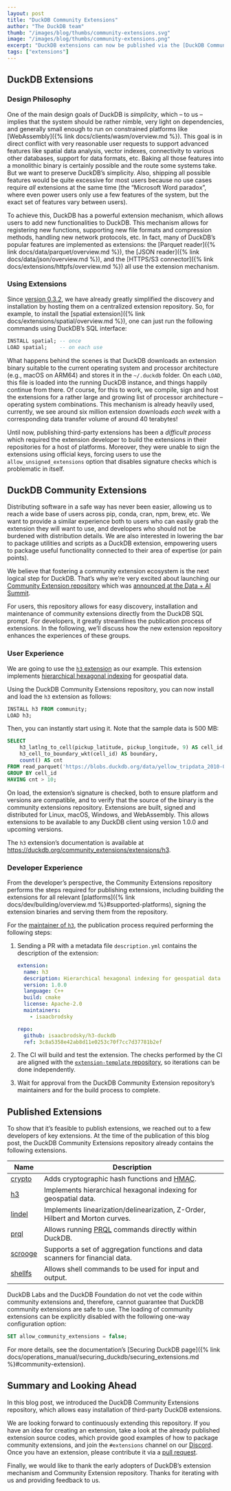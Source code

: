 ```yaml
---
layout: post
title: "DuckDB Community Extensions"
author: "The DuckDB team"
thumb: "/images/blog/thumbs/community-extensions.svg"
image: "/images/blog/thumbs/community-extensions.png"
excerpt: "DuckDB extensions can now be published via the [DuckDB Community Extensions repository](https://github.com/duckdb/community-extensions). The repository makes it easier for users to install extensions using the `INSTALL ⟨extension name⟩ FROM community` syntax. Extension developers avoid the burdens of compilation and distribution."
tags: ["extensions"]
---
```


## DuckDB Extensions

### Design Philosophy

One of the main design goals of DuckDB is *simplicity*, which – to us – implies that the system should be rather nimble, very light on dependencies, and generally small enough to run on constrained platforms like [WebAssembly]({% link docs/clients/wasm/overview.md %}). This goal is in direct conflict with very reasonable user requests to support advanced features like spatial data analysis, vector indexes, connectivity to various other databases, support for data formats, etc. Baking all those features into a monolithic binary is certainly possible and the route some systems take. But we want to preserve DuckDB’s simplicity. Also, shipping all possible features would be quite excessive for most users because no use cases require *all* extensions at the same time (the “Microsoft Word paradox”, where even power users only use a few features of the system, but the exact set of features vary between users).

To achieve this, DuckDB has a powerful extension mechanism, which allows users to add new functionalities to DuckDB. This mechanism allows for registering new functions, supporting new file formats and compression methods, handling new network protocols, etc. In fact, many of DuckDB’s popular features are implemented as extensions: the [Parquet reader]({% link docs/data/parquet/overview.md %}), the [JSON reader]({% link docs/data/json/overview.md %}), and the [HTTPS/S3 connector]({% link docs/extensions/httpfs/overview.md %}) all use the extension mechanism.

### Using Extensions

Since [version 0.3.2](https://github.com/duckdb/duckdb/releases/tag/v0.3.2), we have already greatly simplified the discovery and installation by hosting them on a centralized extension repository. So, for example, to install the [spatial extension]({% link docs/extensions/spatial/overview.md %}), one can just run the following commands using DuckDB’s SQL interface:

```sql
INSTALL spatial; -- once
LOAD spatial;    -- on each use
```

What happens behind the scenes is that DuckDB downloads an extension binary suitable to the current operating system and processor architecture (e.g., macOS on ARM64) and stores it in the `~/.duckdb` folder. On each `LOAD`, this file is loaded into the running DuckDB instance, and things happily continue from there. Of course, for this to work, we compile, sign and host the extensions for a rather large and growing list of processor architecture – operating system combinations. This mechanism is already heavily used, currently, we see around six million extension downloads *each week* with a corresponding data transfer volume of around 40 terabytes!

Until now, publishing third-party extensions has been a *difficult process* which required the extension developer to build the extensions in their repositories for a host of platforms. Moreover, they were unable to sign the extensions using official keys, forcing users to use the `allow_unsigned_extensions` option that disables signature checks which is problematic in itself.

## DuckDB Community Extensions

Distributing software in a safe way has never been easier, allowing us to reach a wide base of users across pip, conda, cran, npm, brew, etc. We want to provide a similar experience both to users who can easily grab the extension they will want to use, and developers who should not be burdened with distribution details. We are also interested in lowering the bar to package utilities and scripts as a DuckDB extension, empowering users to package useful functionality connected to their area of expertise (or pain points).

We believe that fostering a community extension ecosystem is the next logical step for DuckDB. That’s why we’re very excited about launching our [Community Extension repository](https://github.com/duckdb/community-extensions/) which was [announced at the Data + AI Summit](https://youtu.be/wuP6iEYH11E?t=275).

For users, this repository allows for easy discovery, installation and maintenance of community extensions directly from the DuckDB SQL prompt. For developers, it greatly streamlines the publication process of extensions. In the following, we’ll discuss how the new extension repository enhances the experiences of these groups.

### User Experience

We are going to use the [`h3` extension](https://github.com/isaacbrodsky/h3-duckdb) as our example. This extension implements [hierarchical hexagonal indexing](https://github.com/uber/h3) for geospatial data.

Using the DuckDB Community Extensions repository, you can now install and load the `h3` extension as follows:

```sql
INSTALL h3 FROM community;
LOAD h3;
```

Then, you can instantly start using it. Note that the sample data is 500 MB:

```sql
SELECT
    h3_latlng_to_cell(pickup_latitude, pickup_longitude, 9) AS cell_id,
    h3_cell_to_boundary_wkt(cell_id) AS boundary,
    count() AS cnt
FROM read_parquet('https://blobs.duckdb.org/data/yellow_tripdata_2010-01.parquet')
GROUP BY cell_id
HAVING cnt > 10;
```

On load, the extension’s signature is checked, both to ensure platform and versions are compatible, and to verify that the source of the binary is the community extensions repository. Extensions are built, signed and distributed for Linux, macOS, Windows, and WebAssembly. This allows extensions to be available to any DuckDB client using version 1.0.0 and upcoming versions.

The `h3` extension’s documentation is available at <https://duckdb.org/community_extensions/extensions/h3>.

### Developer Experience

From the developer’s perspective, the Community Extensions repository performs the steps required for publishing extensions, including building the extensions for all relevant [platforms]({% link docs/dev/building/overview.md %}#supported-platforms), signing the extension binaries and serving them from the repository.

For the [maintainer of `h3`](https://github.com/isaacbrodsky/), the publication process required performing the following steps:

1. Sending a PR with a metadata file `description.yml` contains the description of the extension:

   ```yaml
   extension:
     name: h3
     description: Hierarchical hexagonal indexing for geospatial data
     version: 1.0.0
     language: C++
     build: cmake
     license: Apache-2.0
     maintainers:
       - isaacbrodsky

   repo:
     github: isaacbrodsky/h3-duckdb
     ref: 3c8a5358e42ab8d11e0253c70f7cc7d37781b2ef
   ```

2. The CI will build and test the extension. The checks performed by the CI are aligned with the [`extension-template` repository](https://github.com/duckdb/extension-template), so iterations can be done independently.

3. Wait for approval from the DuckDB Community Extension repository’s maintainers and for the build process to complete.

## Published Extensions

To show that it’s feasible to publish extensions, we reached out to a few developers of key extensions. At the time of the publication of this blog post, the DuckDB Community Extensions repository already contains the following extensions.


| Name | Description |
|----|------------|
| [crypto](https://github.com/rustyconover/duckdb-crypto-extension) | Adds cryptographic hash functions and [HMAC](https://en.wikipedia.org/wiki/HMAC). |
| [h3](https://github.com/isaacbrodsky/h3-duckdb) | Implements hierarchical hexagonal indexing for geospatial data. |
| [lindel](https://github.com/rustyconover/duckdb-lindel-extension) | Implements linearization/delinearization, Z-Order, Hilbert and Morton curves. |
| [prql](https://github.com/ywelsch/duckdb-prql) | Allows running [PRQL](https://prql-lang.org/) commands directly within DuckDB. |
| [scrooge](https://github.com/pdet/Scrooge-McDuck) | Supports a set of aggregation functions and data scanners for financial data. |
| [shellfs](https://github.com/rustyconover/duckdb-shellfs-extension) | Allows shell commands to be used for input and output. |

DuckDB Labs and the DuckDB Foundation do not vet the code within community extensions and, therefore, cannot guarantee that DuckDB community extensions are safe to use. The loading of community extensions can be explicitly disabled with the following one-way configuration option:

```sql
SET allow_community_extensions = false;
```

For more details, see the documentation’s [Securing DuckDB page]({% link docs/operations_manual/securing_duckdb/securing_extensions.md %}#community-extension).

## Summary and Looking Ahead

In this blog post, we introduced the DuckDB Community Extensions repository, which allows easy installation of third-party DuckDB extensions.

We are looking forward to continuously extending this repository. If you have an idea for creating an extension, take a look at the already published extension source codes, which provide good examples of how to package community extensions, and join the `#extensions` channel on our [Discord](https://discord.duckdb.org/).
Once you have an extension, please contribute it via a [pull request](https://github.com/duckdb/community-extensions/pulls).

Finally, we would like to thank the early adopters of DuckDB’s extension mechanism and Community Extension repository. Thanks for iterating with us and providing feedback to us.
